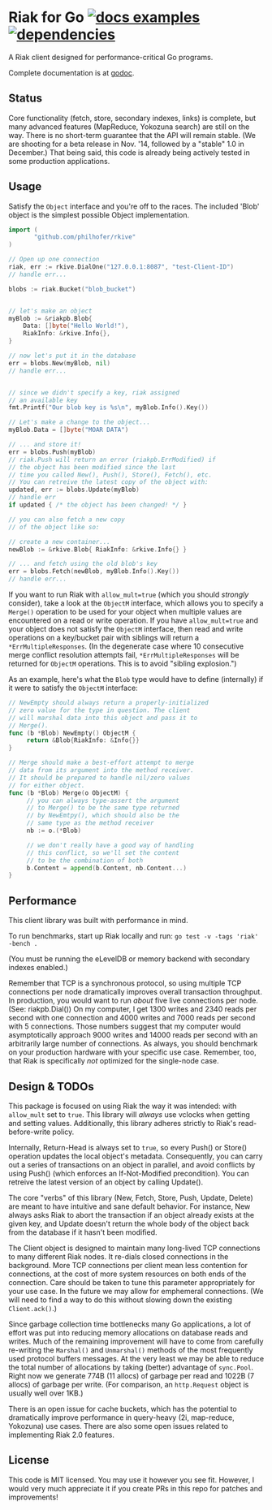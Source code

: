 Riak for Go [![docs examples](https://sourcegraph.com/api/repos/github.com/philhofer/rkive/.badges/docs-examples.png)](https://sourcegraph.com/github.com/philhofer/rkive) [![dependencies](https://sourcegraph.com/api/repos/github.com/philhofer/rkive/.badges/dependencies.png)](https://sourcegraph.com/github.com/philhofer/rkive)
================

A Riak client designed for performance-critical Go programs.

Complete documentation is at [godoc](http://godoc.org/github.com/philhofer/riakpb).

## Status

Core functionality (fetch, store, secondary indexes, links) is complete, but many advanced features (MapReduce, Yokozuna search) are still on the way. There is no short-term guarantee that the API will remain stable. (We are shooting for a beta release in Nov. '14, followed by a "stable" 1.0 in December.) That being said, this code is already being actively tested in some production applications.

## Usage

Satisfy the `Object` interface and you're off to the races. The included 'Blob' object is the simplest possible Object implementation.

```go
import (
       "github.com/philhofer/rkive"
)

// Open up one connection
riak, err := rkive.DialOne("127.0.0.1:8087", "test-Client-ID")
// handle err...

blobs := riak.Bucket("blob_bucket")


// let's make an object
myBlob := &riakpb.Blob{
	Data: []byte("Hello World!"),
	RiakInfo: &rkive.Info{},
}

// now let's put it in the database
err = blobs.New(myBlob, nil)
// handle err...


// since we didn't specify a key, riak assigned
// an available key
fmt.Printf("Our blob key is %s\n", myBlob.Info().Key())

// Let's make a change to the object...
myBlob.Data = []byte("MOAR DATA")

// ... and store it!
err = blobs.Push(myBlob)
// riak.Push will return an error (riakpb.ErrModified) if
// the object has been modified since the last
// time you called New(), Push(), Store(), Fetch(), etc. 
// You can retreive the latest copy of the object with:
updated, err := blobs.Update(myBlob)
// handle err
if updated { /* the object has been changed! */ }

// you can also fetch a new copy
// of the object like so:

// create a new container...
newBlob := &rkive.Blob{ RiakInfo: &rkive.Info{} }

// ... and fetch using the old blob's key
err = blobs.Fetch(newBlob, myBlob.Info().Key())
// handle err...

```

If you want to run Riak with `allow_mult=true` (which you should *strongly* consider), take a look
at the `ObjectM` interface, which allows you to specify a `Merge()` operation to be used for
your object when multiple values are encountered on a read or write operation. If you have `allow_mult=true`
and your object does not satisfy the `ObjectM` interface, then read and write operations on a key/bucket
pair with siblings will return a `*ErrMultipleResponses`. (In the degenerate case where 10 consecutive merge 
conflict resolution attempts fail, `*ErrMultipleResponses` will be returned for `ObjectM` operations. This is to 
avoid "sibling explosion.")

As an example, here's what the `Blob` type would have to define (internally) if it were
to satisfy the `ObjectM` interface:

```go
// NewEmpty should always return a properly-initialized
// zero value for the type in question. The client
// will marshal data into this object and pass it to
// Merge().
func (b *Blob) NewEmpty() ObjectM {
     return &Blob{RiakInfo: &Info{}}
}

// Merge should make a best-effort attempt to merge
// data from its argument into the method receiver.
// It should be prepared to handle nil/zero values
// for either object.
func (b *Blob) Merge(o ObjectM) {
     // you can always type-assert the argument
     // to Merge() to be the same type returned
     // by NewEmtpy(), which should also be the
     // same type as the method receiver
     nb := o.(*Blob)

     // we don't really have a good way of handling
     // this conflict, so we'll set the content
     // to be the combination of both
     b.Content = append(b.Content, nb.Content...)
}
```

## Performance

This client library was built with performance in mind.

To run benchmarks, start up Riak locally and run:
`go test -v -tags 'riak' -bench .`

(You must be running the eLevelDB or memory backend with secondary
indexes enabled.)

Remember that TCP is a synchronous protocol, so using multiple
TCP connections per node dramatically improves overall transaction
throughput. In production, you would want to run *about* five live
connections per node. (See: riakpb.Dial()) On my computer, I get 1300 writes and 2340 reads per second with one connection and 4000 writes and 7000 reads per second with 5 connections. Those numbers suggest that my computer would asymptotically approach 9000 writes and 14000 reads per second with an arbitrarily large number of connections. As always, you should benchmark on your production hardware with your specific use case. Remember, too, that Riak is specifically *not* optimized for the single-node case.


## Design & TODOs

This package is focused on using Riak the way it was intended: with `allow_mult` set to `true`. This library will *always* use vclocks when getting and setting values. Additionally, this library adheres strictly to Riak's read-before-write policy.

Internally, Return-Head is always set to `true`, so every Push() or Store() operation updates the local object's metadata. Consequently, you can carry out a series of transactions on an object in parallel, and avoid conflicts by using Push() (which enforces an If-Not-Modified precondition). You can retreive the latest version of an object by calling Update().

The core "verbs" of this library (New, Fetch, Store, Push, Update, Delete) are meant to have intuitive and sane default behavior. For instance, New always asks Riak to abort the transaction if an object already exists at the given key, and Update doesn't return the whole
body of the object back from the database if it hasn't been modified.

The Client object is designed to maintain many long-lived TCP connections to many different Riak nodes. It re-dials closed connections in the background. More TCP connections per client mean less contention for connections, at the cost of more system resources on both ends of the connection. Care should be taken to tune this parameter appropriately for your use case. In the future we may allow for emphemeral connections. (We will need to find a way to do this without slowing down the existing `Client.ack()`.)

Since garbage collection time bottlenecks many Go applications, a lot of effort was put into reducing memory allocations on database reads and writes. Much of the remaining improvement will have to come from carefully re-writing the `Marshal()` and `Unmarshal()` methods of the most frequently used protocol buffers messages. At the very least we may be able to reduce the total number of allocations by taking (better) advantage of `sync.Pool`. Right now we generate 774B (11 allocs) of garbage per read and 1022B (7 allocs) of garbage per write. (For comparison, an `http.Request` object is usually well over 1KB.)

There is an open issue for cache buckets, which has the potential to dramatically improve performance in query-heavy (2i, map-reduce, Yokozuna) use cases. There are also some open issues related to implementing Riak 2.0 features.


## License

This code is MIT licensed. You may use it however you see fit. However, I would very much appreciate it if you create PRs in this repo for patches and improvements!

